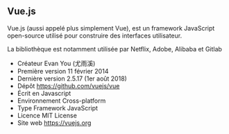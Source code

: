 ## Vue.js

Vue.js (aussi appelé plus simplement Vue), est un framework JavaScript open-source utilisé pour construire des interfaces utilisateur.

La bibliothèque est notamment utilisée par Netflix, Adobe, Alibaba et Gitlab

 - Créateur	Evan You (尤雨溪)
 - Première version	11 février 2014
 - Dernière version	2.5.17 (1er août 2018)
 - Dépôt	https://github.com/vuejs/vue
 - Écrit en	Javascript
 - Environnement	Cross-platform
 - Type	Framework JavaScript
 - Licence	MIT License
 - Site web	https://vuejs.org
